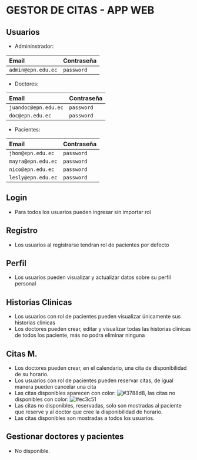 
<p align="center">

# GESTOR DE CITAS - APP WEB
    
</p>

## Usuarios

 - Admininstrador:
 
| Email | Contraseña     |             
| :-------- | :------- | 
| `admin@epn.edu.ec` | `password` |  

 - Doctores:
 
| Email | Contraseña     |             
| :-------- | :------- | 
| `juandoc@epn.edu.ec` | `password` |  
| `doc@epn.edu.ec` | `password` |

- Pacientes:
 
| Email | Contraseña     |             
| :-------- | :------- | 
| `jhon@epn.edu.ec` | `password` |  
| `mayra@epn.edu.ec` | `password` |
| `nico@epn.edu.ec` | `password` |
| `lesly@epn.edu.ec` | `password` |

## Login
   - Para todos los usuarios pueden ingresar sin importar rol
## Registro
   - Los usuarios al registrarse tendran rol de pacientes por defecto
## Perfil
   - Los usuarios pueden visualizar y actualizar datos sobre su perfil personal
## Historias Clinicas
   - Los usuarios con rol de pacientes pueden visualizar únicamente sus historias clinicas
   - Los doctores pueden crear, editar y visualizar todas las historias clínicas de todos los paciente, más no podra eliminar ninguna
## Citas M.
   - Los doctores pueden crear, en el calendario, una cita de disponibilidad de su horario.
   - Los usuarios con rol de pacientes pueden reservar citas, de igual manera pueden cancelar una cita 
   - Las citas disponibles aparecen con color: ![#3788d8](https://via.placeholder.com/10/00b48a?text=+), las citas no disponibles con color: ![#ec3c51](https://via.placeholder.com/10/ec3c51?text=+)
   - Las citas no disponibles, reservadas, solo son mostradas al paciente que reserve y al doctor que cree la disponibilidad de horario.
   - Las citas disponibles son mostradas a todos los usuarios.
## Gestionar doctores y pacientes
   - No disponible.
